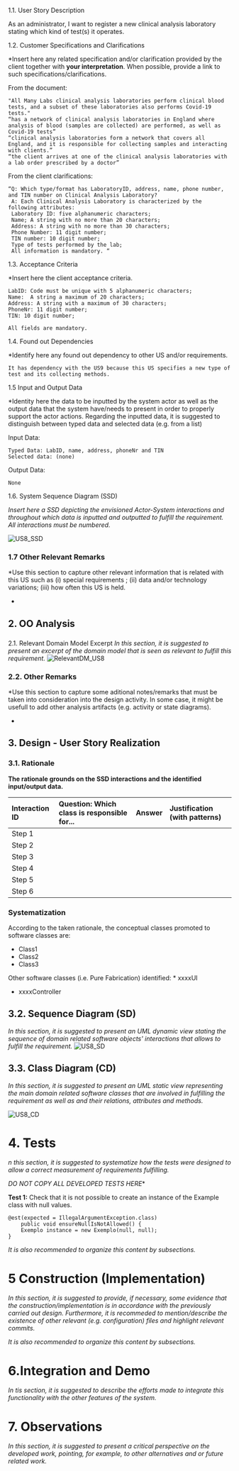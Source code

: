 1.1. User Story DescriptionAs an administrator, I want to register a new clinical analysis laboratory stating which kind of test(s) it operates.1.2. Customer Specifications and Clarifications*Insert here any related specification and/or clarification provided by the client together with **your interpretation**. When possible, provide a link to such specifications/clarifications.From the document:    "All Many Labs clinical analysis laboratories perform clinical blood tests, and a subset of these laboratories also performs Covid-19 tests."    “has a network of clinical analysis laboratories in England where analysis of blood (samples are collected) are performed, as well as Covid-19 tests”    “clinical analysis laboratories form a network that covers all England, and it is responsible for collecting samples and interacting with clients.”    “the client arrives at one of the clinical analysis laboratories with a lab order prescribed by a doctor”From the client clarifications:    “Q: Which type/format has LaboratoryID, address, name, phone number, and TIN number on Clinical Analysis Laboratory?     A: Each Clinical Analysis Laboratory is characterized by the following attributes:     Laboratory ID: five alphanumeric characters;     Name; A string with no more than 20 characters;     Address: A string with no more than 30 characters;     Phone Number: 11 digit number;     TIN number: 10 digit number;     Type of tests performed by the lab;     All information is mandatory. “1.3. Acceptance Criteria*Insert here the client acceptance criteria.    LabID: Code must be unique with 5 alphanumeric characters;    Name:  A string a maximum of 20 characters;    Address: A string with a maximum of 30 characters;    PhoneNr: 11 digit number;    TIN: 10 digit number;        All fields are mandatory.1.4. Found out Dependencies*Identify here any found out dependency to other US and/or requirements.    It has dependency with the US9 because this US specifies a new type of test and its collecting methods.1.5 Input and Output Data*Identity here the data to be inputted by the system actor as well as the output data that the system have/needs to present in order to properly support the actor actions. Regarding the inputted data, it is suggested to distinguish between typed data and selected data (e.g. from a list)Input Data:    Typed Data: LabID, name, address, phoneNr and TIN    Selected data: (none)Output Data:    None1.6. System Sequence Diagram (SSD)*Insert here a SSD depicting the envisioned Actor-System interactions and throughout which data is inputted and outputted to fulfill the requirement. All interactions must be numbered.*![US8_SSD](US8_SSD.svg)### 1.7 Other Relevant Remarks*Use this section to capture other relevant information that is related with this US such as (i) special requirements ; (ii) data and/or technology variations; (iii) how often this US is held.*## 2. OO Analysis###2.1. Relevant Domain Model Excerpt*In this section, it is suggested to present an excerpt of the domain model that is seen as relevant to fulfill this requirement.*![RelevantDM_US8](RelevantDM_US8.svg)### 2.2. Other Remarks*Use this section to capture some aditional notes/remarks that must be taken into consideration into the design activity. In some case, it might be usefull to add other analysis artifacts (e.g. activity or state diagrams).*## 3. Design - User Story Realization### 3.1. Rationale**The rationale grounds on the SSD interactions and the identified input/output data.**| Interaction ID | Question: Which class is responsible for... | Answer  | Justification (with patterns)  ||:-------------  |:--------------------- |:------------|:---------------------------- || Step 1  		 |							 |             |                              || Step 2  		 |							 |             |                              || Step 3  		 |							 |             |                              || Step 4  		 |							 |             |                              || Step 5  		 |							 |             |                              || Step 6  		 |							 |             |                              |              ### Systematization ##According to the taken rationale, the conceptual classes promoted to software classes are:* Class1* Class2* Class3Other software classes (i.e. Pure Fabrication) identified:  * xxxxUI* xxxxController## 3.2. Sequence Diagram (SD)*In this section, it is suggested to present an UML dynamic view stating the sequence of domain related software objects' interactions that allows to fulfill the requirement.*![US8_SD](US8_SD.svg)## 3.3. Class Diagram (CD)*In this section, it is suggested to present an UML static view representing the main domain related software classes that are involved in fulfilling the requirement as well as and their relations, attributes and methods.*![US8_CD](US8_CD.svg)# 4. Tests*n this section, it is suggested to systematize how the tests were designed to allow a correct measurement of requirements fulfilling.**_DO NOT COPY ALL DEVELOPED TESTS HERE_****Test 1:** Check that it is not possible to create an instance of the Example class with null values.	@est(expected = IllegalArgumentException.class)		public void ensureNullIsNotAllowed() {		Exemplo instance = new Exemplo(null, null);	}*It is also recommended to organize this content by subsections.*# 5 Construction (Implementation)*In this section, it is suggested to provide, if necessary, some evidence that the construction/implementation is in accordance with the previously carried out design. Furthermore, it is recommeded to mention/describe the existence of other relevant (e.g. configuration) files and highlight relevant commits.**It is also recommended to organize this content by subsections.*# 6.Integration and Demo*In tis section, it is suggested to describe the efforts made to integrate this functionality with the other features of the system.*# 7. Observations*In this section, it is suggested to present a critical perspective on the developed work, pointing, for example, to other alternatives and or future related work.*